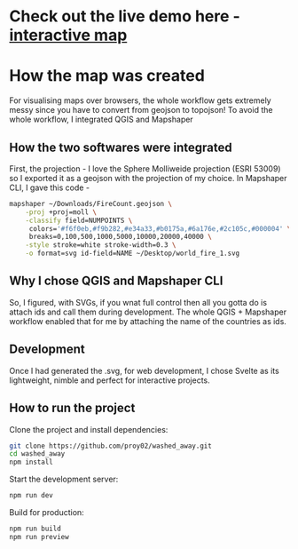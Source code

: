 # Check out the live demo here - [interactive map](https://proy02.github.io/interactive_map/)

# How the map was created

For visualising maps over browsers, the whole workflow gets extremely messy since you have to convert from geojson to topojson!
To avoid the whole workflow, I integrated QGIS and Mapshaper 

## How the two softwares were integrated

First, the projection - I love the Sphere Molliweide projection (ESRI 53009) so I exported it as a geojson with the projection of my choice. In Mapshaper CLI, I gave this code - 

```sh
mapshaper ~/Downloads/FireCount.geojson \
	-proj +proj=moll \
	-classify field=NUMPOINTS \
	 colors='#f6f0eb,#f9b282,#e34a33,#b0175a,#6a176e,#2c105c,#000004' \
	 breaks=0,100,500,1000,5000,10000,20000,40000 \
	-style stroke=white stroke-width=0.3 \
	-o format=svg id-field=NAME ~/Desktop/world_fire_1.svg
```

## Why I chose QGIS and Mapshaper CLI

So, I figured, with SVGs, if you wnat full control then all you gotta do is attach ids and call them during development.
The whole QGIS + Mapshaper workflow enabled that for me by attaching the name of the countries as ids.


## Development

Once I had generated the .svg, for web development, I chose Svelte as its lightweight, nimble and perfect for interactive projects. 


## How to run the project
Clone the project and install dependencies:
```bash
git clone https://github.com/proy02/washed_away.git
cd washed_away
npm install
```

Start the development server:
```bash
npm run dev
```

Build for production:
```bash
npm run build
npm run preview
```

